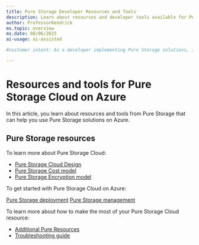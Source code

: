 ```yaml
---
title: Pure Storage Developer Resources and Tools
description: Learn about resources and developer tools available for Pure Storage on Azure.
author: ProfessorKendrick
ms.topic: overview
ms.date: 08/06/2025
ai-usage: ai-assisted

#customer intent: As a developer implementing Pure Storage solutions, I want to know about resources and tools available so that I can maximize the success of my deployment.

---
```


# Resources and tools for Pure Storage Cloud on Azure

In this article, you learn about resources and tools from Pure Storage that can help you use Pure Storage solutions on Azure.

## Pure Storage resources

To learn more about Pure Storage Cloud:

- [Pure Storage Cloud Design](https://support.purestorage.com/bundle/m_azure_native_pure_storage_cloud/page/Pure_Cloud_Block_Store/Azure_Native_Pure_Storage_Cloud/design/c_psc_design.html)
- [Pure Storage Cost model](https://support.purestorage.com/bundle/m_azure_native_pure_storage_cloud/page/Pure_Cloud_Block_Store/Azure_Native_Pure_Storage_Cloud/design/c_cost_model.html)
- [Pure Storage Encryption model](https://support.purestorage.com/bundle/m_azure_native_pure_storage_cloud/page/Pure_Cloud_Block_Store/Azure_Native_Pure_Storage_Cloud/design/c_encryption_in_psc.html)


To get started with Pure Storage Cloud on Azure:

[Pure Storage deployment](https://support.purestorage.com/bundle/m_azure_native_pure_storage_cloud/page/Pure_Cloud_Block_Store/Azure_Native_Pure_Storage_Cloud/deployment/c_psc_deployment.html)
[Pure Storage management](https://support.purestorage.com/bundle/m_azure_native_pure_storage_cloud/page/Pure_Cloud_Block_Store/Azure_Native_Pure_Storage_Cloud/management/c_psc_management.html)

To learn more about how to make the most of your Pure Storage Cloud resource:

- [Additional Pure Resources](https://support.purestorage.com/bundle/m_azure_native_pure_storage_cloud/page/Pure_Cloud_Block_Store/Azure_Native_Pure_Storage_Cloud/design/c_resources_in_psc.html)
- [Troubleshooting guide](https://support.purestorage.com/bundle/m_azure_native_pure_storage_cloud/page/Pure_Cloud_Block_Store/Azure_Native_Pure_Storage_Cloud/troubleshooting/c_troubleshooting.html)

